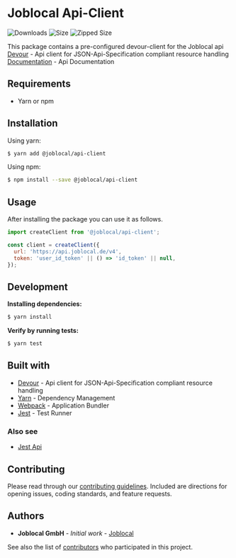 # Joblocal Api-Client

![Downloads](https://img.shields.io/npm/dt/@joblocal\/api-client.svg)
![Size](https://img.shields.io/bundlephobia/min/@joblocal\/api-client.svg)
![Zipped Size](https://img.shields.io/bundlephobia/minzip/@joblocal\/api-client.svg)

This package contains a pre-configured devour-client for the Joblocal api
[Devour](https://github.com/twg/devour) - Api client for JSON-Api-Specification compliant resource handling
[Documentation]('https://joblocal.api-docs.io/') - Api Documentation

## Requirements
- Yarn or npm

## Installation
Using yarn:
```sh
$ yarn add @joblocal/api-client
```

Using npm:
```sh
$ npm install --save @joblocal/api-client
```

## Usage
After installing the package you can use it as follows.

```javascript
import createClient from '@joblocal/api-client';

const client = createClient({
  url: 'https://api.joblocal.de/v4',
  token: 'user_id_token' || () => 'id_token' || null,
});
```

## Development

**Installing dependencies:**
```sh
$ yarn install
```

**Verify by running tests:**
```sh
$ yarn test
```

## Built with
* [Devour](https://github.com/twg/devour) - Api client for JSON-Api-Specification compliant resource handling
* [Yarn](https://yarnpkg.com/lang/en/) - Dependency Management
* [Webpack](https://webpack.js.org/) - Application Bundler
* [Jest](https://facebook.github.io/jest/) - Test Runner

### Also see
* [Jest Api](https://facebook.github.io/jest/docs/en/api.html)

## Contributing
Please read through our [contributing guidelines](https://github.com/joblocal/api-client/blob/master/contributing.md). Included are directions for opening issues, coding standards, and feature requests.

## Authors
* **Joblocal GmbH** - *Initial work* - [Joblocal](https://github.com/joblocal)

See also the list of [contributors](https://github.com/joblocal/api-client/contributors) who participated in this project.
